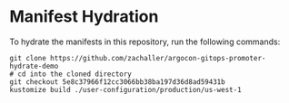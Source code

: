 # Manifest Hydration

To hydrate the manifests in this repository, run the following commands:

```shell
git clone https://github.com/zachaller/argocon-gitops-promoter-hydrate-demo
# cd into the cloned directory
git checkout 5e8c37966f12cc3066bb38ba197d36d8ad59431b
kustomize build ./user-configuration/production/us-west-1
```
